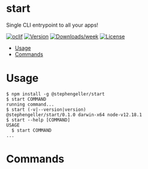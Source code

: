 start
=====

Single CLI entrypoint to all your apps!

[![oclif](https://img.shields.io/badge/cli-oclif-brightgreen.svg)](https://oclif.io)
[![Version](https://img.shields.io/npm/v/start.svg)](https://npmjs.org/package/start)
[![Downloads/week](https://img.shields.io/npm/dw/start.svg)](https://npmjs.org/package/start)
[![License](https://img.shields.io/npm/l/start.svg)](https://github.com/stephengeller/start/blob/master/package.json)

<!-- toc -->
* [Usage](#usage)
* [Commands](#commands)
<!-- tocstop -->
# Usage
<!-- usage -->
```sh-session
$ npm install -g @stephengeller/start
$ start COMMAND
running command...
$ start (-v|--version|version)
@stephengeller/start/0.1.0 darwin-x64 node-v12.18.1
$ start --help [COMMAND]
USAGE
  $ start COMMAND
...
```
<!-- usagestop -->
# Commands
<!-- commands -->

<!-- commandsstop -->
